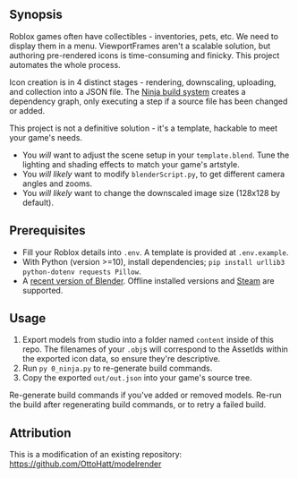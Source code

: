 ## Synopsis

Roblox games often have collectibles - inventories, pets, etc. We need to display them in a menu. ViewportFrames aren't a scalable solution, but authoring pre-rendered icons is time-consuming and finicky. This project automates the whole process.

Icon creation is in 4 distinct stages - rendering, downscaling, uploading, and collection into a JSON file. The [Ninja build system](https://ninja-build.org/) creates a dependency graph, only executing a step if a source file has been changed or added.

This project is not a definitive solution - it's a template, hackable to meet your game's needs.
* You _will_ want to adjust the scene setup in your `template.blend`. Tune the lighting and shading effects to match your game's artstyle.
* You _will likely_ want to modify `blenderScript.py`, to get different camera angles and zooms.
* You _will likely_ want to change the downscaled image size (128x128 by default).

## Prerequisites

- Fill your Roblox details into `.env`. A template is provided at `.env.example`.
- With Python (version >=10), install dependencies; `pip install urllib3 python-dotenv requests Pillow`.
- A [recent version of Blender](https://www.blender.org/download/). Offline installed versions and [Steam](https://store.steampowered.com/app/365670/Blender/) are supported.

## Usage

1. Export models from studio into a folder named `content` inside of this repo. The filenames of your `.obj`s will correspond to the AssetIds within the exported icon data, so ensure they're descriptive.
2. Run `py 0_ninja.py` to re-generate build commands.
3. Copy the exported `out/out.json` into your game's source tree.

Re-generate build commands if you've added or removed models. Re-run the build after regenerating build commands, or to retry a failed build.

## Attribution
This is a modification of an existing repository: https://github.com/OttoHatt/modelrender